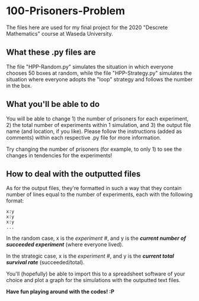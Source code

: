 # 100-Prisoners-Problem
The files here are used for my final project for the 2020 "Descrete Mathematics" course at Waseda University. 
## What these .py files are 
The file "HPP-Random.py" simulates the situation in which everyone chooses 50 boxes at random, while the file "HPP-Strategy.py" simulates the situation where everyone adopts the "loop" strategy and follows the number in the box. 
## What you'll be able to do
You will be able to change 1) the number of prisoners for each experiment, 2) the total number of experiments within 1 simulation, and 3) the output file name (and location, if you like). Please follow the instructions (added as comments) within each respective .py file for more information. 

Try changing the number of prisoners (for example, to only 1) to see the changes in tendencies for the experiments! 
## How to deal with the outputted files
As for the output files, they're formatted in such a way that they contain number of lines equal to the number of experiments, each with the following format: 

```
x:y
x:y
x:y
... 
```

In the random case, x is the *experiment #*, and y is the ***current number of succeeded experiment*** (where everyone lived). 

In the strategic case, x is the *experiment #*, and y is the ***current total survival rate*** (succeeded/total). 

You'll (hopefully) be able to import this to a spreadsheet software of your choice and plot a graph for the simulations with the outputted text files. 

**Have fun playing around with the codes! :P**
